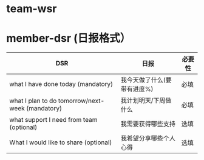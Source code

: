 # team-wsr



# member-dsr (日报格式）

| DSR                                 | 日报                             | 必要性 |
|-------------------------------------|---------------------------------|--------|
| what I have done today (mandatory)  | 我今天做了什么(要带有进度%)        | 必填    |
| what I plan to do tomorrow/next-week (mandatory)| 我计划明天/下周做什么  | 必填    |
| what support I need from team (optional) | 我需要获得哪些支持            | 选填   |
| What I would like to share (optional)  | 我希望分享哪些个人心得           | 选填   |
